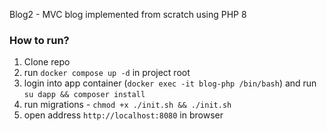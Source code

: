 Blog2 - MVC blog implemented from scratch using PHP 8

### How to run?

1. Clone repo
2. run `docker compose up -d` in project root
3. login into app container (`docker exec -it blog-php /bin/bash`) and run `su dapp && composer install`
4. run migrations - `chmod +x ./init.sh && ./init.sh`
5. open address `http://localhost:8080` in browser